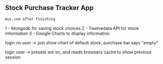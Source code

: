 ## Stock Purchase Tracker App

```bash
mui.com after finishing
```

1 - Mongodb for saving stock choices
2 - Twelvedata API for stock information
3 - Google Charts to display information


login no user -> just show chart of default stock, purchase bar says "empty"

login user -> presets are on, and reads browsers cache to show previous session